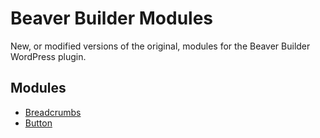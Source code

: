 <h1>Beaver Builder Modules</h1>
<p>New, or modified versions of the original, modules for the Beaver Builder WordPress plugin.</p>
<h2>Modules</h2>
<ul>
    <li><a href="https://github.com/laubsterboy/bb-plugin-modules/blob/master/modules/breadcrumbs">Breadcrumbs</a></li>
	<li><a href="https://github.com/laubsterboy/bb-plugin-modules/blob/master/modules/button">Button</a></li>
</ul>

